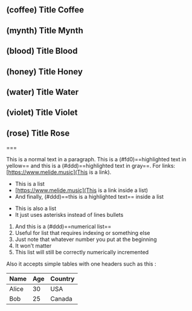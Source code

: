 ## (coffee) Title Coffee
## (mynth) Title Mynth
## (blood) Title Blood
## (honey) Title Honey
## (water) Title Water
## (violet) Title Violet
## (rose) Title Rose

===

This is a normal text in a paragraph. This is a (#fd0)==highlighted text in yellow== and this is a (#ddd)==highlighted text in gray==. For links: [https://www.melide.music](This is a link).

- This is a list
- [https://www.melide.music](This is a link inside a list)
- And finally, (#ddd)==this is a highlighted text== inside a list

* This is also a list
* It just uses asterisks instead of lines bullets

1. And this is a (#ddd)==numerical list==
2. Useful for list that requires indexing or something else
4. Just note that whatever number you put at the beginning
6. It won't matter
0. This list will still be correctly numerically incremented

Also it accepts simple tables with one headers such as this :

| Name  | Age | Country |
| ----- | --- | ------- |
| Alice | 30  | USA     |
| Bob   | 25  | Canada  |